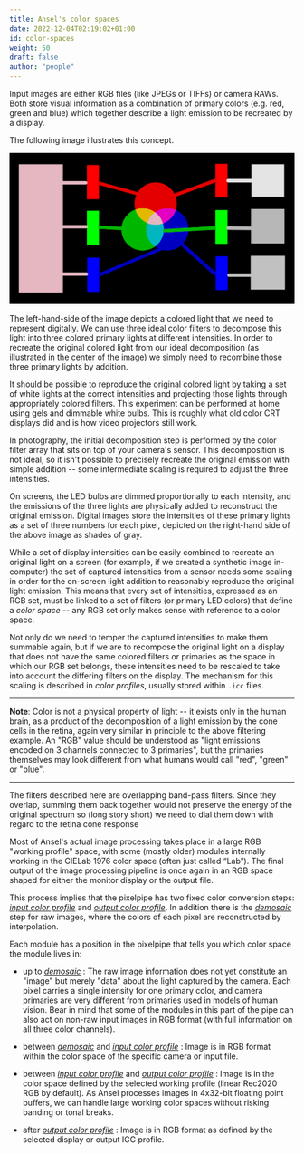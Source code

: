 ```yaml
---
title: Ansel's color spaces
date: 2022-12-04T02:19:02+01:00
id: color-spaces
weight: 50
draft: false
author: "people"
---
```


Input images are either RGB files (like JPEGs or TIFFs) or camera RAWs. Both store visual information as a combination of primary colors (e.g. red, green and blue) which together describe a light emission to be recreated by a display.

The following image illustrates this concept.

![Spectral decomposition of a light emission into 3 RGB intensities](./color-spaces/spectral-decomposition.png#w100)

The left-hand-side of the image depicts a colored light that we need to represent digitally. We can use three ideal color filters to decompose this light into three colored primary lights at different intensities. In order to recreate the original colored light from our ideal decomposition (as illustrated in the center of the image) we simply need to recombine those three primary lights by addition.

It should be possible to reproduce the original colored light by taking a set of white lights at the correct intensities and projecting those lights through appropriately colored filters. This experiment can be performed at home using gels and dimmable white bulbs. This is roughly what old color CRT displays did and is how video projectors still work.

In photography, the initial decomposition step is performed by the color filter array that sits on top of your camera's sensor. This decomposition is not ideal, so it isn't possible to precisely recreate the original emission with simple addition -- some intermediate scaling is required to adjust the three intensities.

On screens, the LED bulbs are dimmed proportionally to each intensity, and the emissions of the three lights are physically added to reconstruct the original emission. Digital images store the intensities of these primary lights as a set of three numbers for each pixel, depicted on the right-hand side of the above image as shades of gray.

While a set of display intensities can be easily combined to recreate an original light on a screen (for example, if we created a synthetic image in-computer) the set of captured intensities from a sensor needs some scaling in order for the on-screen light addition to reasonably reproduce the original light emission. This means that every set of intensities, expressed as an RGB set, must be linked to a set of filters (or primary LED colors) that define a _color space_ -- any RGB set only makes sense with reference to a color space.

Not only do we need to temper the captured intensities to make them summable again, but if we are to recompose the original light on a display that does not have the same colored filters or primaries as the space in which our RGB set belongs, these intensities need to be rescaled to take into account the differing filters on the display. The mechanism for this scaling is described in _color profiles_, usually stored within `.icc` files.

---

**Note**: Color is not a physical property of light -- it exists only in the human brain, as a product of the decomposition of a light emission by the cone cells in the retina, again very similar in principle to the above filtering example. An "RGB" value should be understood as "light emissions encoded on 3 channels connected to 3 primaries", but the primaries themselves may look different from what humans would call "red", "green" or "blue".

---

The filters described here are overlapping band-pass filters. Since they overlap, summing them back together would not preserve the energy of the original spectrum so (long story short) we need to dial them down with regard to the retina cone response

Most of Ansel's actual image processing takes place in a large RGB "working profile" space, with some (mostly older) modules internally working in the CIELab 1976 color space (often just called “Lab”). The final output of the image processing pipeline is once again in an RGB space shaped for either the monitor display or the output file.

This process implies that the pixelpipe has two fixed color conversion steps: [_input color profile_](../../modules/processing-modules/input-color-profile.md) and [_output color profile_](../../modules/processing-modules/output-color-profile.md). In addition there is the [_demosaic_](../../modules/processing-modules/demosaic.md) step for raw images, where the colors of each pixel are reconstructed by interpolation.

Each module has a position in the pixelpipe that tells you which color space the module lives in:

- up to [_demosaic_](../../modules/processing-modules/demosaic.md)
: The raw image information does not yet constitute an "image" but merely "data" about the light captured by the camera. Each pixel carries a single intensity for one primary color, and camera primaries are very different from primaries used in models of human vision. Bear in mind that some of the modules in this part of the pipe can also act on non-raw input images in RGB format (with full information on all three color channels).

- between [_demosaic_](../../modules/processing-modules/demosaic.md) and [_input color profile_](../../modules/processing-modules/input-color-profile.md)
: Image is in RGB format within the color space of the specific camera or input file.

- between [_input color profile_](../../modules/processing-modules/input-color-profile.md) and [_output color profile_](../../modules/processing-modules/output-color-profile.md)
: Image is in the color space defined by the selected working profile (linear Rec2020 RGB by default). As Ansel processes images in 4x32-bit floating point buffers, we can handle large working color spaces without risking banding or tonal breaks.

- after [_output color profile_](../../modules/processing-modules/output-color-profile.md)
: Image is in RGB format as defined by the selected display or output ICC profile.
